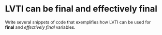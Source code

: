 # LVTI can be final and effectively final
Write several snippets of code that exemplifies how LVTI can be used for **final** and *effectively final* variables.
